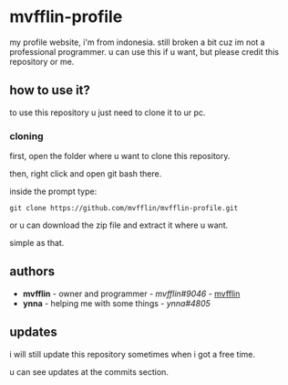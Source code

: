 # mvfflin-profile

my profile website, i'm from indonesia.
still broken a bit cuz im not a professional programmer.
u can use this if u want, but please credit this repository or me.

## how to use it?

to use this repository u just need to clone it to ur pc.

### cloning

first, open the folder where u want to clone this repository.

then, right click and open git bash there.

inside the prompt type:

```
git clone https://github.com/mvfflin/mvfflin-profile.git
```

or u can download the zip file and extract it where u want.

simple as that.

## authors

- **mvfflin** - owner and programmer - _mvfflin#9046_ - [mvfflin](https://github.com/mvfflin)
- **ynna** - helping me with some things - _ynna#4805_

## updates

i will still update this repository sometimes when i got a free time.

u can see updates at the commits section.

